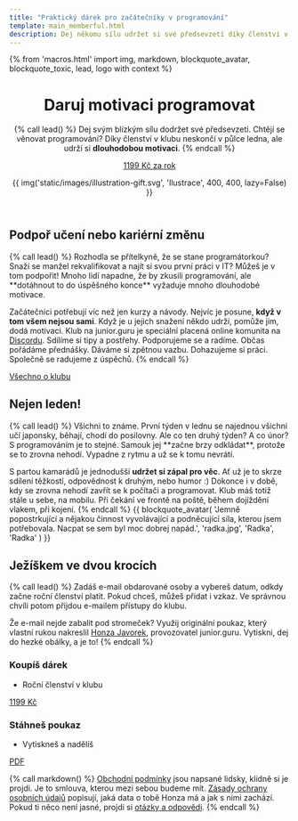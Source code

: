 ```yaml
---
title: "Praktický dárek pro začátečníky v programování"
template: main_memberful.html
description: Dej někomu sílu udržet si své předsevzetí díky členství v online programovací skupině, jaká nemá obdoby. Daruj dlouhodobou motivaci programovat!
---
```


{% from 'macros.html' import img, markdown, blockquote_avatar, blockquote_toxic, lead, logo with context %}


<header class="masthead" id="snow"><div class="masthead-container">
<div class="masthead-content">
<h1>Daruj motivaci programovat</h1>

{% call lead() %}
Dej svým blízkým sílu dodržet své předsevzetí. Chtějí se věnovat programování? Díky členství v klubu neskončí v půlce ledna, ale udrží si **dlouhodobou motivaci**.
{% endcall %}

<a class="masthead-button primary" href="#cenik">1199 Kč za rok</a>
</div>
<div class="masthead-illustration">
  {{ img('static/images/illustration-gift.svg', 'Ilustrace', 400, 400, lazy=False) }}
</div>
</div></header>


<section>
<h2>Podpoř učení nebo kariérní změnu</h2>
{% call lead() %}
Rozhodla se přítelkyně, že se stane programátorkou? Snaží se manžel rekvalifikovat a najít si svou první práci v IT? Můžeš je v tom podpořit! Mnoho lidí napadne, že by zkusili programování, ale **dotáhnout to do úspěšného konce** vyžaduje mnoho dlouhodobé motivace.

Začátečníci potřebují víc než jen kurzy a návody. Nejvíc je posune, **když v tom všem nejsou sami**. Když je u jejich snažení někdo udrží, pomůže jim, dodá motivaci. Klub na junior.guru je speciální placená online komunita na [Discordu](https://discord.com/). Sdílíme si tipy a postřehy. Podporujeme se a radíme. Občas pořádáme přednášky. Dáváme si zpětnou vazbu. Dohazujeme si práci. Společně se radujeme z úspěchů.
{% endcall %}
<div class="text-center">
  <a class="btn btn-lg btn-primary" href="{{ pages|docs_url('club.md')|url }}">
    Všechno o klubu
  </a>
</div>
</section>


<div class="section-background blue-light"><section>
<h2>Nejen leden!</h2>
{% call lead() %}
Všichni to známe. První týden v lednu se najednou všichni učí japonsky, běhají, chodí do posilovny. Ale co ten druhý týden? A co únor? S programováním je to stejné. Samouk jej **začne brzy odkládat**, protože se to zrovna nehodí. Vypadne z rytmu a už se k tomu nevrátí.

S partou kamarádů je jednodušší **udržet si zápal pro věc**. Ať už je to skrze sdílení těžkostí, odpovědnost k druhým, nebo humor :) Dokonce i v době, kdy se zrovna nehodí zavřít se k počítači a programovat. Klub máš totiž stále u sebe, na mobilu. Při čekání ve frontě na poště, během dojíždění vlakem, při kojení.
{% endcall %}
{{ blockquote_avatar(
  'Jemně popostrkující a nějakou činnost vyvolávající a podněcující síla, kterou jsem potřebovala. Nacpat se sem byl moc dobrej napád.',
  'radka.jpg',
  'Radka',
  'Radka'
) }}
</section>
</div>


<div id="cenik" class="section-background yellow"><section>
<h2>Ježíškem ve dvou krocích</h2>
{% call lead() %}
Zadáš e-mail obdarované osoby a vybereš datum, odkdy začne roční členství platit. Pokud chceš, můžeš přidat i vzkaz. Ve správnou chvíli potom přijdou e-mailem přístupy do klubu.

Že e-mail nejde zabalit pod stromeček? Využij originální poukaz, který vlastní rukou nakreslil [Honza Javorek](#honza), provozovatel junior.guru. Vytiskni, dej do hezké obálky, a je to!
{% endcall %}

<div class="pricing standout">
  <div class="pricing-block pulse-hover">
    <h3 class="pricing-heading">Koupíš dárek</h3>
    <ul class="pricing-benefits">
      <li class="pricing-benefits-item">Roční členství v klubu</li>
    </ul>
    <a class="pricing-button" href="https://juniorguru.memberful.com/gift?plan=74419">1199 Kč</a>
  </div>
  <div class="pricing-block pulse-hover">
    <h3 class="pricing-heading">Stáhneš poukaz</h3>
    <ul class="pricing-benefits">
      <li class="pricing-benefits-item">Vytiskneš a nadělíš</li>
    </ul>
    <a class="pricing-button" href="{{ 'static/downloads/darkovy-poukaz-jg.pdf'|url }}">PDF</a>
  </div>
</div>

{% call markdown() %}
[Obchodní podmínky](tos.md) jsou napsané lidsky, klidně si je projdi. Je to smlouva, kterou mezi sebou budeme mít. [Zásady ochrany osobních údajů](privacy.md) popisují, jaká data o tobě Honza má a jak s nimi zachází. Pokud ti něco není jasné, projdi si [otázky a odpovědi](faq.md).
{% endcall %}
</section></div>
